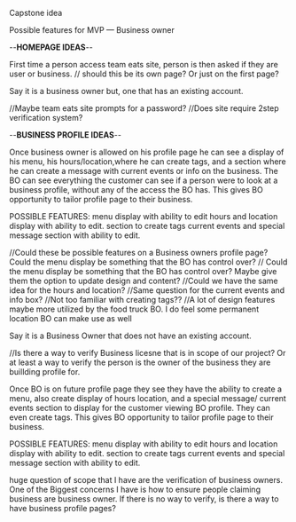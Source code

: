 Capstone idea

Possible features for MVP — Business owner

--**HOMEPAGE IDEAS**--

First time a person access team eats site, person is then asked if they are user or business.
// should this be its own page? Or just on the first page?

<!--Coop
when a user opens to the home page they see a list of businesses, they have to navigate to the login/ sign up if they want user functionality. But otherwise can use most **customer** features like normal-->

Say it is a business owner but, one that has an existing account.

//Maybe team eats site prompts for a password?
//Does site require 2step verification system?
<!--coop
probably only business owners need two step-->

--**BUSINESS PROFILE IDEAS**--

Once business owner is allowed on his profile page he can see a display of his menu, his hours/location,where he can create tags, and a section where he can create a message with current events or info on the business. The BO can see everything the customer can see if a person were to look at a business profile, without any of the access the BO has. This gives BO opportunity to tailor profile page to their business.

POSSIBLE FEATURES:
menu display with ability to edit
hours and location display with ability to edit.
section to create tags
current events and special message section with ability to edit.

//Could these be possible features on a Business owners profile page? Could the menu display be something that the BO
has control over? 
// Could the menu display be something that the BO has control over? Maybe give them the option to update design and content?
//Could we have the same idea for the hours and location?
//Same question for the current events and info box?
//Not too familiar with creating tags??
//A lot of design features maybe more utilized by the food truck BO. I do feel some permanent location BO can make use as well




Say it is a Business Owner that does not have an existing account.

//Is there a way to verify Business licesne that is in scope of our project? Or at least a way to verify 
the person is the owner of the business they are buillding profile for.


Once BO is on future profile page they see they have the ability to create a menu, also create display of hours
location, and a special message/ current events section to display for the customer viewing BO profile. They can even create tags. 
This gives BO opportunity to tailor profile page to their business.

POSSIBLE FEATURES:
menu display with ability to edit
hours and location display with ability to edit.
section to create tags
current events and special message section with ability to edit.


         
huge question of scope that I have are the verification of business owners. One of the Biggest concerns I have
is how to ensure people claiming business are business owner. If there is no way to verify, is there a way to have business profile pages?
<!--COOP
sometimes facebook will require driver's licence as identity verification
there will be less owners than customers, we might want to manually verify at first?
-->

<!--oooh maybe customers can save photos to their profile and have them show up on the listing as well?-->





 

 